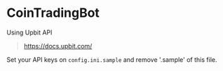 # CoinTradingBot

Using Upbit API
> https://docs.upbit.com/

Set your API keys on `config.ini.sample` and remove '.sample' of this file.
